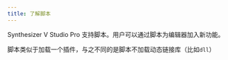 ```yaml
---
title: 了解脚本
---
```


Synthesizer V Studio Pro 支持脚本。用户可以通过脚本为编辑器加入新功能。

脚本类似于加载一个插件，与之不同的是脚本不加载动态链接库（比如`dll`）